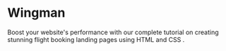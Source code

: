 # Wingman
Boost your website's performance with our complete tutorial on creating stunning flight booking landing pages using HTML and CSS  .
